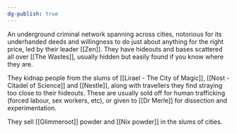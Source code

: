 ```yaml
---
dg-publish: true
---
```


An underground criminal network spanning across cities, notorious for its underhanded deeds and willingness to do just about anything for the right price, led by their leader [[Zen]]. They have hideouts and bases scattered all over [[The Wastes]], usually hidden but easily found if you know where they are. 

They kidnap people from the slums of [[Lirael - The City of Magic]], [[Nost - Citadel of Science]] and [[Nestle]], along with travellers they find straying too close to their hideouts. These are usually sold off for human trafficking (forced labour, sex workers, etc), or given to [[Dr Merle]] for dissection and experimentation. 

They sell [[Glimmeroot]] powder and [[Nix powder]] in the slums of cities. 